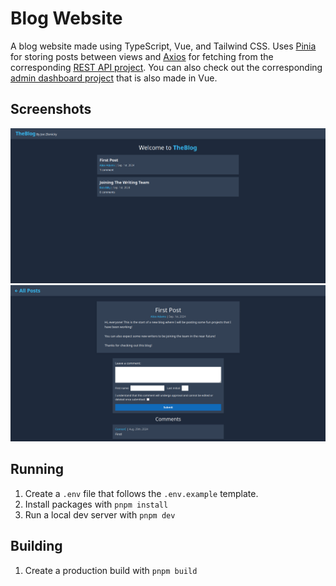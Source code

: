 # Blog Website

A blog website made using TypeScript, Vue, and Tailwind CSS. Uses [Pinia](https://pinia.vuejs.org/) for storing posts between views and [Axios](https://axios-http.com/) for fetching from the corresponding [REST API project](https://github.com/JoeZlonicky/blog-api). You can also check out the corresponding [admin dashboard project](https://github.com/JoeZlonicky/blog-admin) that is also made in Vue.

## Screenshots

![Home View](.github/home-page.png?raw=true)
![Post View](.github/post-view.png?raw=true)

## Running

1. Create a `.env` file that follows the `.env.example` template.
2. Install packages with `pnpm install`
3. Run a local dev server with `pnpm dev`

## Building

1. Create a production build with `pnpm build`
